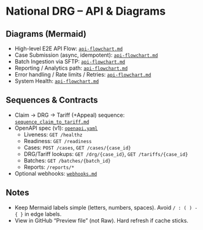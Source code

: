 # National DRG – API & Diagrams

## Diagrams (Mermaid)
- High-level E2E API Flow: [`api-flowchart.md`](../api-flowchart.md#1-high-level-e2e-flow-apis-sftp-services-data-integrations)
- Case Submission (async, idempotent): [`api-flowchart.md`](../api-flowchart.md#2-api-lifecycle-for-case-submission-async-idempotent)
- Batch Ingestion via SFTP: [`api-flowchart.md`](../api-flowchart.md#3-batch-ingestion-via-sftp-validation-partial-failures-reconciliation)
- Reporting / Analytics path: [`api-flowchart.md`](../api-flowchart.md#4-reportinganalytics-api-path-read-only)
- Error handling / Rate limits / Retries: [`api-flowchart.md`](../api-flowchart.md#5-error-handling-rate-limits-retries)
- System Health: [`api-flowchart.md`](../api-flowchart.md#system-health--e2e-view)

## Sequences & Contracts
- Claim → DRG → Tariff (+Appeal) sequence: [`sequence_claim_to_tariff.md`](./sequence_claim_to_tariff.md)
- OpenAPI spec (v1): [`openapi.yaml`](./openapi.yaml)
  - Liveness: `GET /healthz`
  - Readiness: `GET /readiness`
  - Cases: `POST /cases`, `GET /cases/{case_id}`
  - DRG/Tariff lookups: `GET /drg/{case_id}`, `GET /tariffs/{case_id}`
  - Batches: `GET /batches/{batch_id}`
  - Reports: `/reports/*`
- Optional webhooks: [`webhooks.md`](./webhooks.md)

## Notes
- Keep Mermaid labels simple (letters, numbers, spaces). Avoid `/ : ( ) - { }` in edge labels.
- View in GitHub “Preview file” (not Raw). Hard refresh if cache sticks.
